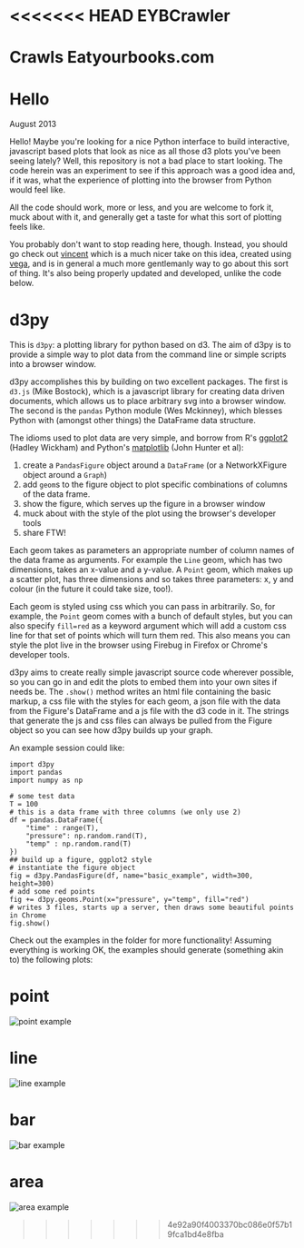 <<<<<<< HEAD
EYBCrawler
==========

Crawls Eatyourbooks.com
=======
Hello
=====

August 2013

Hello! Maybe you're looking for a nice Python interface to build interactive, javascript based plots that look as nice as all those d3 plots you've been seeing lately? Well, this repository is not a bad place to start looking. The code herein was an experiment to see if this approach was a good idea and, if it was, what the experience of plotting into the browser from Python would feel like. 

All the code should work, more or less, and you are welcome to fork it, muck about with it, and generally get a taste for what this sort of plotting feels like. 

You probably don't want to stop reading here, though. Instead, you should go check out [vincent](https://github.com/wrobstory/vincent) which is a much nicer take on this idea, created using [vega](https://github.com/trifacta/vega), and is in general a much more gentlemanly way to go about this sort of thing. It's also being properly updated and developed, unlike the code below. 

d3py
====

This is `d3py`: a plotting library for python based on d3. The aim of d3py is to provide a simple way to plot data from the command line or simple scripts into a browser window.

d3py accomplishes this by building on two excellent packages. The first is `d3.js` (Mike Bostock), which is a javascript library for creating data driven documents, which allows us to place arbitrary svg into a browser window. The second is the `pandas` Python module (Wes Mckinney), which blesses Python with (amongst other things) the DataFrame data structure.

The idioms used to plot data are very simple, and borrow from R's [ggplot2](http://had.co.nz/ggplot2/) (Hadley Wickham) and Python's [matplotlib](http://matplotlib.sourceforge.net/) (John Hunter et al):

1. create a `PandasFigure` object around a `DataFrame` (or a NetworkXFigure object around a `Graph`)
2. add `geom`s to the figure object to plot specific combinations of columns of the data frame.
3. show the figure, which serves up the figure in a browser window
4. muck about with the style of the plot using the browser's developer tools
5. share FTW! 

Each geom takes as parameters an appropriate number of column names of the data frame as arguments. For example the `Line` geom, which has two dimensions, takes an x-value and a y-value. A `Point` geom, which makes up a scatter plot, has three dimensions and so takes three parameters: x, y and colour (in the future it could take size, too!).

Each geom is styled using css which you can pass in arbitrarily. So, for example, the `Point` geom comes with a bunch of default styles, but you can also specify `fill=red` as a keyword argument which will add a custom css line for that set of points which will turn them red. This also means you can style the plot live in the browser using Firebug in Firefox or Chrome's developer tools.

d3py aims to create really simple javascript source code wherever possible, so you can go in and edit the plots to embed them into your own sites if needs be. The `.show()` method writes an html file containing the basic markup, a css file with the styles for each geom, a json file with the data from the Figure's DataFrame and a js file with the d3 code in it. The strings that generate the js and css files can always be pulled from the Figure object so you can see how d3py builds up your graph.

An example session could like:

	import d3py
	import pandas
	import numpy as np
	
	# some test data
	T = 100
	# this is a data frame with three columns (we only use 2)
	df = pandas.DataFrame({
	    "time" : range(T),
	    "pressure": np.random.rand(T),
	    "temp" : np.random.rand(T)
	})
	## build up a figure, ggplot2 style
	# instantiate the figure object
	fig = d3py.PandasFigure(df, name="basic_example", width=300, height=300) 
	# add some red points
	fig += d3py.geoms.Point(x="pressure", y="temp", fill="red")
	# writes 3 files, starts up a server, then draws some beautiful points in Chrome
	fig.show() 

Check out the examples in the folder for more functionality! Assuming everything is working OK, the examples should generate (something akin to) the following plots:

# point

![point example](http://mikedewar.org/scatter.png)

# line

![line example](http://mikedewar.org/line.png)

# bar

![bar example](http://mikedewar.org/bar.png)

# area

![area example](http://mikedewar.org/area.png)
>>>>>>> 4e92a90f4003370bc086e0f57b19fca1bd4e8fba
